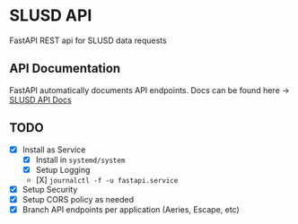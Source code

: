 # SLUSD API

FastAPI REST api for SLUSD data requests

## API Documentation

FastAPI automatically documents API endpoints. Docs can be found here -> [SLUSD API Docs](http://10.100.4.96:8000/docs)

## TODO
- [X] Install as Service
    - [X] Install in `systemd/system`
    - [X] Setup Logging
    -    [X] `journalctl -f -u fastapi.service`
- [X] Setup Security
- [X] Setup CORS policy as needed
- [X] Branch API endpoints per application (Aeries, Escape, etc)
